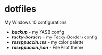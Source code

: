 # dotfiles
My Windows 10 configurations

- ***backup*** - my YASB config
- ***tacky-borders*** - my Tacky-Borders config
- ***roseppuccin.css*** - my color palette
- ***roseppuccin.json*** - File Pilot theme
